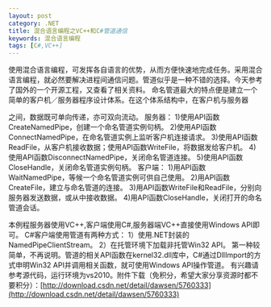 ```yaml
---
layout: post
category: .NET
title: 混合语言编程之VC++和C#管道通信
keywords: 混合语言编程
tags: [C#,VC++]
---
```


使用混合语言编程，可发挥各自语言的优势，从而方便快速地完成任务。采用混合语言编程，就必然要解决进程间通信问题。管道似乎是一种不错的选择。今天参考了国外的一个开源工程，又查看了相关资料。
命名管道最大的特点便是建立一个简单的客户机／服务器程序设计体系。在这个体系结构中，在客户机与服务器

<!--more-->

之间，数据既可单向传递，亦可双向流动。
服务器：
1)使用API函数CreateNamedPipe，创建一个命名管道实例句柄。
2)使用API函数ConnectNamedPipe，在命名管道实例上监听客户机连接请求。
3)使用API函数ReadFile，从客户机接收数据；使用API函数WriteFile，将数据发给客户机。
4)使用API函数DisconnectNamedPipe，关闭命名管道连接。
5)使用API函数CloseHandle，关闭命名管道实例句柄。 
客户端：
1)用API函数WaitNamedPipe，等候一个命名管道实例可供自己使用。
2)用API函数CreateFile，建立与命名管道的连接。
3)用API函数WriteFile和ReadFile，分别向服务器发送数据，或从中接收数据。
4)用API函数CloseHandle，关闭打开的命名管道会话。

本例程服务器使用VC++,客户端使用C#,服务器端VC++直接使用Windows API即可。
C#客户端使用管道有两种方式：
1）使用.NET封装的NamedPipeClientStream。
2）在托管环境下加载非托管Win32 API。
第一种较简单，不再说明。管道的相关API函数在kernel32.dll库中，C#通过DllImport的方式申明Win32 API并调用相关函数，就可使用Windows API操作管道。 
有兴趣请参考源代码，运行环境为vs2010。附件下载（免积分，希望大家分享资源时都不要积分）：[http://download.csdn.net/detail/dawsen/5760333](http://download.csdn.net/detail/dawsen/5760333)